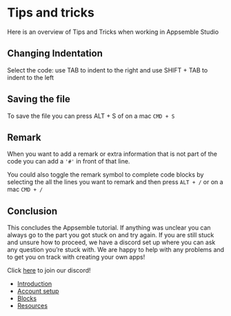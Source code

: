 # Tips and tricks

Here is an overview of Tips and Tricks when working in Appsemble Studio

## **Changing Indentation**

Select the code: use TAB to indent to the right and use SHIFT + TAB to indent to the left

## **Saving the file**

To save the file you can press ALT + S of on a mac `CMD + S`

## **Remark**

When you want to add a remark or extra information that is not part of the code you can add a `'#'`
in front of that line.

You could also toggle the remark symbol to complete code blocks by selecting the all the lines you
want to remark and then press `ALT + /` or on a mac `CMD + /`

## Conclusion

This concludes the Appsemble tutorial. If anything was unclear you can always go to the part you got
stuck on and try again. If you are still stuck and unsure how to proceed, we have a discord set up
where you can ask any question you’re stuck with. We are happy to help with any problems and to get
you on track with creating your own apps!

Click [here](https://discord.gg/5qtDyFvd9K) to join our discord!

- [Introduction](index.md)
- [Account setup](01-account-setup.md)
- [Blocks](02-blocks.md)
- [Resources](03-resources.md)
